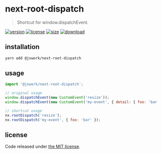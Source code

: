 # next-root-dispatch
> Shortcut for window.dispatchEvent.

[![version][version-image]][version-url]
[![license][license-image]][license-url]
[![size][size-image]][size-url]
[![download][download-image]][download-url]

## installation
```bash
yarn add @jswork/next-root-dispatch
```

## usage
```js
import '@jswork/next-root-dispatch';

// original usage
window.dispatchEvent(new CustomEvent('resize'));
window.dispatchEvent(new CustomEvent('my-event', { detail: { foo: 'bar' } }));

// shortcut usage
nx.rootDispatch('resize');
nx.rootDispatch('my-event', { foo: 'bar' });
```

## license
Code released under [the MIT license](https://github.com/afeiship/next-root-dispatch/blob/master/LICENSE.txt).

[version-image]: https://img.shields.io/npm/v/@jswork/next-root-dispatch
[version-url]: https://npmjs.org/package/@jswork/next-root-dispatch

[license-image]: https://img.shields.io/npm/l/@jswork/next-root-dispatch
[license-url]: https://github.com/afeiship/next-root-dispatch/blob/master/LICENSE.txt

[size-image]: https://img.shields.io/bundlephobia/minzip/@jswork/next-root-dispatch
[size-url]: https://github.com/afeiship/next-root-dispatch/blob/master/dist/next-root-dispatch.min.js

[download-image]: https://img.shields.io/npm/dm/@jswork/next-root-dispatch
[download-url]: https://www.npmjs.com/package/@jswork/next-root-dispatch
